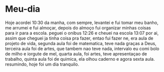 # Meu-dia
Hoje acordei 10:30 da manha, com sempre, levantei e fui tomar meu banho, me arrumei e fui almoçar, depois do almoço fui organizar minhas coisas para ir para a escola.
peguei o onibus 12:26 e cheuei na escola 13:07 por ai, assim que cheguei ja tinha coisa pra fazer, entao fui fazer ne, era aula de projeto de vida, segunda aula foi de matematica, teve nada graças a Deus, terceira aula foi de artes, que tambem nao teve nada, intervalo eu comi bolo de milho e iorgute de mel, quarta aula, foi artes, teve apresentaçao de trabalho, quinta aula foi de quimica, ela olhou caderno e agora sexta aula. resumindo, hoje foi um dia tranquilo. 
